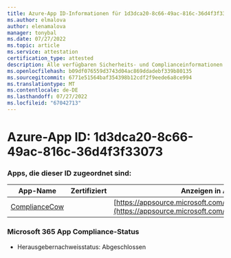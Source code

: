 ```yaml
---
title: Azure-App ID-Informationen für 1d3dca20-8c66-49ac-816c-36d4f3f33073
ms.author: elmalova
author: elenamalova
manager: tonybal
ms.date: 07/27/2022
ms.topic: article
ms.service: attestation
certification_type: attested
description: Alle verfügbaren Sicherheits- und Complianceinformationen für 1d3dca20-8c66-49ac-816c-36d4f3f33073.
ms.openlocfilehash: b09df076559d3743d04ac869ddadebf339b80135
ms.sourcegitcommit: 6771e51564baf354398b12cdf2f9eede6a8ce994
ms.translationtype: MT
ms.contentlocale: de-DE
ms.lasthandoff: 07/27/2022
ms.locfileid: "67042713"
---
```

# <a name="azure-app-id-1d3dca20-8c66-49ac-816c-36d4f3f33073"></a>Azure-App ID: 1d3dca20-8c66-49ac-816c-36d4f3f33073


### <a name="apps-associated-with-this-id"></a>Apps, die dieser ID zugeordnet sind:
| **App-Name** | **Zertifiziert** | **Anzeigen in AppSource** |
|--------------|---------------|-----------------------|
| [ComplianceCow](../forward/WA200004247.md) |  | [https://appsource.microsoft.com/product/office/WA200004247](https://appsource.microsoft.com/product/office/WA200004247) |

### <a name="microsoft-365-app-compliance-status"></a>Microsoft 365 App Compliance-Status
- Herausgebernachweisstatus: Abgeschlossen
